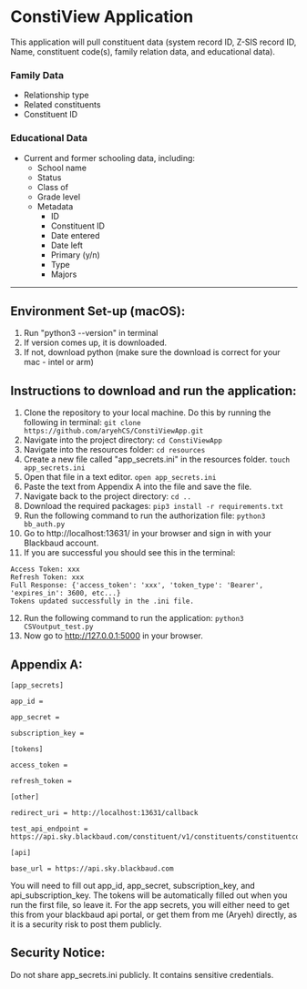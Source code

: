 # ConstiView Application

This application will pull constituent data (system record ID, Z-SIS record ID, Name, constituent code(s), family
relation data, and educational data). 

### Family Data
- Relationship type
- Related constituents
- Constituent ID

### Educational Data
- Current and former schooling data, including:
    - School name
    - Status
    - Class of
    - Grade level
    - Metadata
        - ID
        - Constituent ID
        - Date entered
        - Date left
        - Primary (y/n)
        - Type
        - Majors

---

## Environment Set-up (macOS):
1. Run "python3 --version" in terminal
2. If version comes up, it is downloaded.
3. If not, download python (make sure the download is correct for your mac - intel or arm)

## Instructions to download and run the application:
1. Clone the repository to your local machine.
Do this by running the following in terminal:
``` git clone https://github.com/aryehCS/ConstiViewApp.git ```
2. Navigate into the project directory:
``` cd ConstiViewApp ```
3. Navigate into the resources folder:
``` cd resources ```
4. Create a new file called "app_secrets.ini" in the resources folder.
``` touch app_secrets.ini ```
5. Open that file in a text editor.
``` open app_secrets.ini ```
6. Paste the text from Appendix A into the file and save the file.
7. Navigate back to the project directory:
``` cd .. ```
8. Download the required packages:
``` pip3 install -r requirements.txt ```
9. Run the following command to run the authorization file:
``` python3 bb_auth.py ```
10. Go to http://localhost:13631/ in your browser and sign in with your Blackbaud account.
11. If you are successful you should see this in the terminal:
```
Access Token: xxx
Refresh Token: xxx
Full Response: {'access_token': 'xxx', 'token_type': 'Bearer', 'expires_in': 3600, etc...}
Tokens updated successfully in the .ini file.
```
12. Run the following command to run the application:
``` python3 CSVoutput_test.py ```
13. Now go to http://127.0.0.1:5000 in your browser.

## Appendix A:
```
[app_secrets]

app_id = 

app_secret =

subscription_key = 

[tokens]

access_token = 

refresh_token = 

[other]

redirect_uri = http://localhost:13631/callback

test_api_endpoint = https://api.sky.blackbaud.com/constituent/v1/constituents/constituentcodes/{constituent_code_id}

[api]

base_url = https://api.sky.blackbaud.com
```
You will need to fill out app_id, app_secret, subscription_key, and api_subscription_key. The tokens will be automatically
filled out when you run the first file, so leave it. For the app secrets, you will either need to get this from your 
blackbaud api portal, or get them from me (Aryeh) directly, as it is a security risk to post them publicly. 


## Security Notice:
Do not share app_secrets.ini publicly. It contains sensitive credentials.